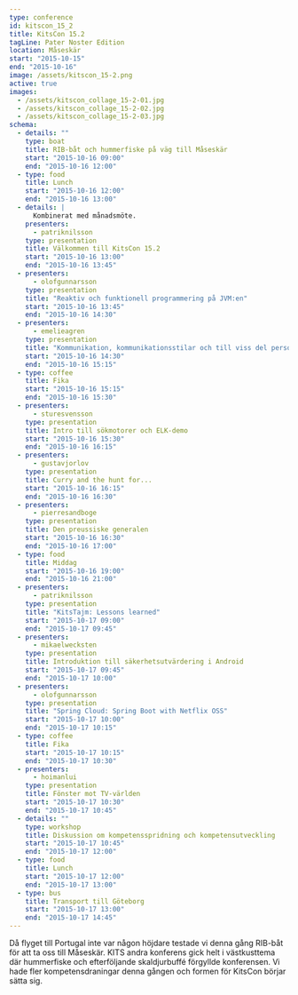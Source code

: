 ```yaml
---
type: conference
id: kitscon_15_2
title: KitsCon 15.2
tagLine: Pater Noster Edition
location: Måseskär
start: "2015-10-15"
end: "2015-10-16"
image: /assets/kitscon_15-2.png
active: true
images:
  - /assets/kitscon_collage_15-2-01.jpg
  - /assets/kitscon_collage_15-2-02.jpg
  - /assets/kitscon_collage_15-2-03.jpg
schema:
  - details: ""
    type: boat
    title: RIB-båt och hummerfiske på väg till Måseskär
    start: "2015-10-16 09:00"
    end: "2015-10-16 12:00"
  - type: food
    title: Lunch
    start: "2015-10-16 12:00"
    end: "2015-10-16 13:00"
  - details: |
      Kombinerat med månadsmöte.
    presenters:
      - patriknilsson
    type: presentation
    title: Välkommen till KitsCon 15.2
    start: "2015-10-16 13:00"
    end: "2015-10-16 13:45"
  - presenters:
      - olofgunnarsson
    type: presentation
    title: "Reaktiv och funktionell programmering på JVM:en"
    start: "2015-10-16 13:45"
    end: "2015-10-16 14:30"
  - presenters:
      - emelieagren
    type: presentation
    title: "Kommunikation, kommunikationsstilar och till viss del personlighetsanalys"
    start: "2015-10-16 14:30"
    end: "2015-10-16 15:15"
  - type: coffee
    title: Fika
    start: "2015-10-16 15:15"
    end: "2015-10-16 15:30"
  - presenters:
      - sturesvensson
    type: presentation
    title: Intro till sökmotorer och ELK-demo
    start: "2015-10-16 15:30"
    end: "2015-10-16 16:15"
  - presenters:
      - gustavjorlov
    type: presentation
    title: Curry and the hunt for...
    start: "2015-10-16 16:15"
    end: "2015-10-16 16:30"
  - presenters:
      - pierresandboge
    type: presentation
    title: Den preussiske generalen
    start: "2015-10-16 16:30"
    end: "2015-10-16 17:00"
  - type: food
    title: Middag
    start: "2015-10-16 19:00"
    end: "2015-10-16 21:00"
  - presenters:
      - patriknilsson
    type: presentation
    title: "KitsTajm: Lessons learned"
    start: "2015-10-17 09:00"
    end: "2015-10-17 09:45"
  - presenters:
      - mikaelwecksten
    type: presentation
    title: Introduktion till säkerhetsutvärdering i Android
    start: "2015-10-17 09:45"
    end: "2015-10-17 10:00"
  - presenters:
      - olofgunnarsson
    type: presentation
    title: "Spring Cloud: Spring Boot with Netflix OSS"
    start: "2015-10-17 10:00"
    end: "2015-10-17 10:15"
  - type: coffee
    title: Fika
    start: "2015-10-17 10:15"
    end: "2015-10-17 10:30"
  - presenters:
      - hoimanlui
    type: presentation
    title: Fönster mot TV-världen
    start: "2015-10-17 10:30"
    end: "2015-10-17 10:45"
  - details: ""
    type: workshop
    title: Diskussion om kompetensspridning och kompetensutveckling
    start: "2015-10-17 10:45"
    end: "2015-10-17 12:00"
  - type: food
    title: Lunch
    start: "2015-10-17 12:00"
    end: "2015-10-17 13:00"
  - type: bus
    title: Transport till Göteborg
    start: "2015-10-17 13:00"
    end: "2015-10-17 14:45"
---
```


Då flyget till Portugal inte var någon höjdare testade vi denna gång RIB-båt för att ta oss till Måseskär. KITS andra konferens gick helt i västkusttema där hummerfiske och efterföljande skaldjurbuffé förgyllde konferensen. Vi hade fler kompetensdraningar denna gången och formen för KitsCon börjar sätta sig.
